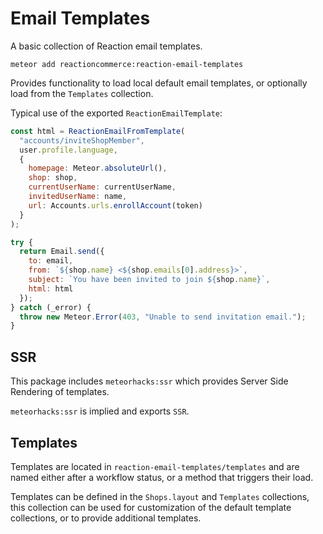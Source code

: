# Email Templates
A basic collection of Reaction email templates.

```
meteor add reactioncommerce:reaction-email-templates
```

Provides functionality to load local default email templates, or optionally load from the `Templates` collection.

Typical use of the exported `ReactionEmailTemplate`:

```js
const html = ReactionEmailFromTemplate(
  "accounts/inviteShopMember",
  user.profile.language,
  {
    homepage: Meteor.absoluteUrl(),
    shop: shop,
    currentUserName: currentUserName,
    invitedUserName: name,
    url: Accounts.urls.enrollAccount(token)
  }
);

try {
  return Email.send({
    to: email,
    from: `${shop.name} <${shop.emails[0].address}>`,
    subject: `You have been invited to join ${shop.name}`,
    html: html
  });
} catch (_error) {
  throw new Meteor.Error(403, "Unable to send invitation email.");
}
```

## SSR
This package includes  `meteorhacks:ssr` which provides Server Side Rendering of templates.

`meteorhacks:ssr` is implied and exports `SSR`.

## Templates
Templates are located in `reaction-email-templates/templates` and are named either after a workflow status, or a method that triggers their load.

Templates can be defined in the `Shops.layout` and `Templates` collections, this collection can be used for customization of the default template collections, or to provide additional templates.
